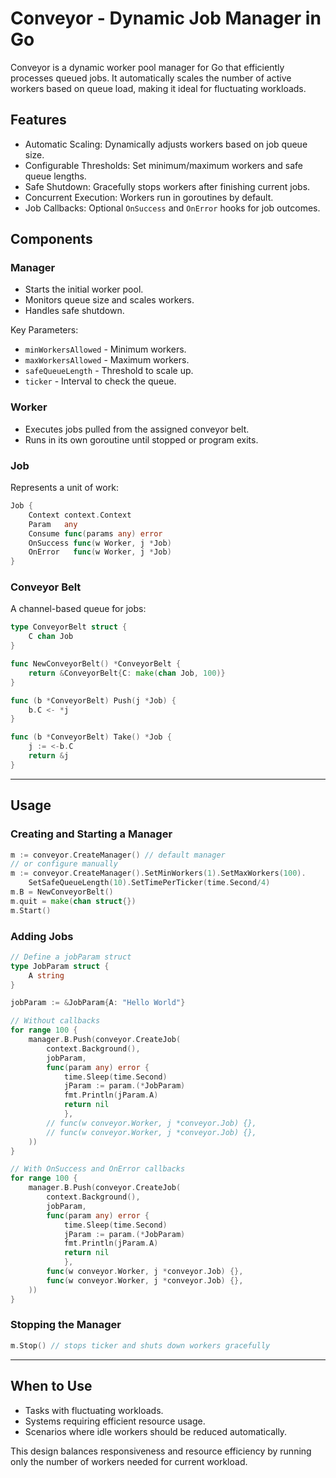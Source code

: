 # Conveyor - Dynamic Job Manager in Go

Conveyor is a dynamic worker pool manager for Go that efficiently processes queued jobs. It automatically scales the number of active workers based on queue load, making it ideal for fluctuating workloads.

## Features

* Automatic Scaling: Dynamically adjusts workers based on job queue size.
* Configurable Thresholds: Set minimum/maximum workers and safe queue lengths.
* Safe Shutdown: Gracefully stops workers after finishing current jobs.
* Concurrent Execution: Workers run in goroutines by default.
* Job Callbacks: Optional `OnSuccess` and `OnError` hooks for job outcomes.

## Components

### Manager

* Starts the initial worker pool.
* Monitors queue size and scales workers.
* Handles safe shutdown.

Key Parameters:

* `minWorkersAllowed` - Minimum workers.
* `maxWorkersAllowed` - Maximum workers.
* `safeQueueLength` - Threshold to scale up.
* `ticker` - Interval to check the queue.

### Worker

* Executes jobs pulled from the assigned conveyor belt.
* Runs in its own goroutine until stopped or program exits.

### Job

Represents a unit of work:

```go
Job {
    Context context.Context
    Param   any
    Consume func(params any) error
    OnSuccess func(w Worker, j *Job)
    OnError   func(w Worker, j *Job)
}
```

### Conveyor Belt

A channel-based queue for jobs:

```go
type ConveyorBelt struct {
    C chan Job
}

func NewConveyorBelt() *ConveyorBelt {
    return &ConveyorBelt{C: make(chan Job, 100)}
}

func (b *ConveyorBelt) Push(j *Job) {
    b.C <- *j
}

func (b *ConveyorBelt) Take() *Job {
    j := <-b.C
    return &j
}
```

---

## Usage

### Creating and Starting a Manager

```go
m := conveyor.CreateManager() // default manager
// or configure manually
m := conveyor.CreateManager().SetMinWorkers(1).SetMaxWorkers(100).
    SetSafeQueueLength(10).SetTimePerTicker(time.Second/4)
m.B = NewConveyorBelt()
m.quit = make(chan struct{})
m.Start()
```

### Adding Jobs

```go
// Define a jobParam struct
type JobParam struct {
    A string
}

jobParam := &JobParam{A: "Hello World"}

// Without callbacks
for range 100 {
    manager.B.Push(conveyor.CreateJob(
		context.Background(),
		jobParam,
		func(param any) error {
			time.Sleep(time.Second)
			jParam := param.(*JobParam)
			fmt.Println(jParam.A)
			return nil
			},
		// func(w conveyor.Worker, j *conveyor.Job) {},
		// func(w conveyor.Worker, j *conveyor.Job) {},
	))
}

// With OnSuccess and OnError callbacks
for range 100 {
    manager.B.Push(conveyor.CreateJob(
		context.Background(),
		jobParam,
		func(param any) error {
			time.Sleep(time.Second)
			jParam := param.(*JobParam)
			fmt.Println(jParam.A)
			return nil
			},
		func(w conveyor.Worker, j *conveyor.Job) {},
		func(w conveyor.Worker, j *conveyor.Job) {},
	))
}
```

### Stopping the Manager

```go
m.Stop() // stops ticker and shuts down workers gracefully
```

---

## When to Use

* Tasks with fluctuating workloads.
* Systems requiring efficient resource usage.
* Scenarios where idle workers should be reduced automatically.

This design balances responsiveness and resource efficiency by running only the number of workers needed for current workload.
